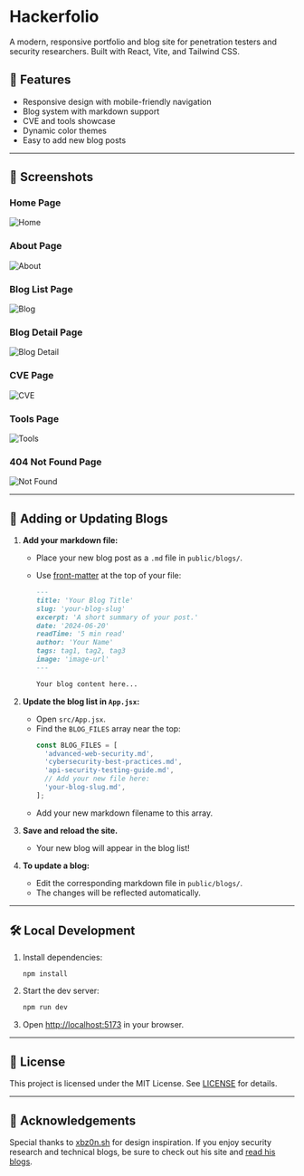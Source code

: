 # Hackerfolio

A modern, responsive portfolio and blog site for penetration testers and security researchers. Built with React, Vite, and Tailwind CSS.

## 🚀 Features

- Responsive design with mobile-friendly navigation
- Blog system with markdown support
- CVE and tools showcase
- Dynamic color themes
- Easy to add new blog posts

---

## 📸 Screenshots

### Home Page

![Home](public/screenshots/home.png)

### About Page

![About](public/screenshots/about.png)

### Blog List Page

![Blog](public/screenshots/blog.png)

### Blog Detail Page

![Blog Detail](public/screenshots/blog-detail.png)

### CVE Page

![CVE](public/screenshots/cve.png)

### Tools Page

![Tools](public/screenshots/tools.png)

### 404 Not Found Page

![Not Found](public/screenshots/notfound.png)

---

## 📝 Adding or Updating Blogs

1. **Add your markdown file:**

   - Place your new blog post as a `.md` file in `public/blogs/`.
   - Use [front-matter](https://github.com/jxson/front-matter) at the top of your file:

     ```markdown
     ---
     title: 'Your Blog Title'
     slug: 'your-blog-slug'
     excerpt: 'A short summary of your post.'
     date: '2024-06-20'
     readTime: '5 min read'
     author: 'Your Name'
     tags: tag1, tag2, tag3
     image: 'image-url'
     ---

     Your blog content here...
     ```

2. **Update the blog list in `App.jsx`:**

   - Open `src/App.jsx`.
   - Find the `BLOG_FILES` array near the top:
     ```js
     const BLOG_FILES = [
       'advanced-web-security.md',
       'cybersecurity-best-practices.md',
       'api-security-testing-guide.md',
       // Add your new file here:
       'your-blog-slug.md',
     ];
     ```
   - Add your new markdown filename to this array.

3. **Save and reload the site.**

   - Your new blog will appear in the blog list!

4. **To update a blog:**
   - Edit the corresponding markdown file in `public/blogs/`.
   - The changes will be reflected automatically.

---

## 🛠️ Local Development

1. Install dependencies:
   ```bash
   npm install
   ```
2. Start the dev server:
   ```bash
   npm run dev
   ```
3. Open [http://localhost:5173](http://localhost:5173) in your browser.

---

## 📄 License

This project is licensed under the MIT License. See [LICENSE](LICENSE) for details.

---

## 🙏 Acknowledgements

Special thanks to [xbz0n.sh](https://xbz0n.sh/) for design inspiration. If you enjoy security research and technical blogs, be sure to check out his site and [read his blogs](https://xbz0n.sh/).

